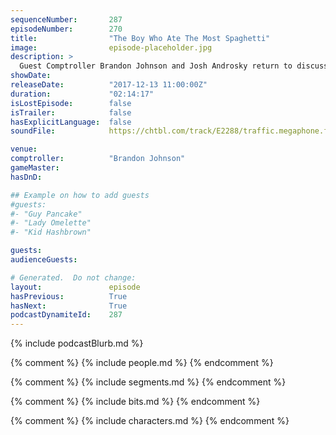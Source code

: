 ```yaml
---
sequenceNumber:       287
episodeNumber:        270
title:                "The Boy Who Ate The Most Spaghetti"
image:                episode-placeholder.jpg
description: >
  Guest Comptroller Brandon Johnson and Josh Androsky return to discuss the current state of higher education with Ben Nelson from the Minerva Project. Everyone plays Balderdash while Andy Dick entertains everyone with... Featuring Dan Harmon, Brandon Jo...
showDate:             
releaseDate:          "2017-12-13 11:00:00Z"
duration:             "02:14:17"
isLostEpisode:        false
isTrailer:            false
hasExplicitLanguage:  false
soundFile:            https://chtbl.com/track/E2288/traffic.megaphone.fm/STA7587189943.mp3

venue:                
comptroller:          "Brandon Johnson"
gameMaster:           
hasDnD:               

## Example on how to add guests
#guests:
#- "Guy Pancake"
#- "Lady Omelette"
#- "Kid Hashbrown"

guests:
audienceGuests:

# Generated.  Do not change:
layout:               episode
hasPrevious:          True
hasNext:              True
podcastDynamiteId:    287
---
```


{% include podcastBlurb.md %}

{% comment %}
{% include people.md %}
{% endcomment %}

{% comment %}
{% include segments.md %}
{% endcomment %}

{% comment %}
{% include bits.md %}
{% endcomment %}

{% comment %}
{% include characters.md %}
{% endcomment %}
